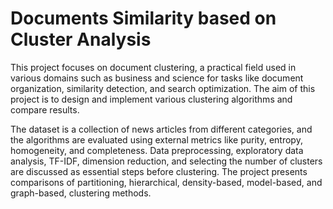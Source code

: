 # Documents Similarity based on Cluster Analysis

This project focuses on document clustering, a practical field used in various domains such as business and science for tasks like document organization, similarity detection, and search optimization. The aim of this project is to design and implement various clustering algorithms and compare results.

The dataset is a collection of news articles from different categories, and the algorithms are evaluated using external metrics like purity, entropy, homogeneity, and completeness. Data preprocessing, exploratory data analysis, TF-IDF, dimension reduction, and selecting the number of clusters are discussed as essential steps before clustering. The project presents comparisons of partitioning, hierarchical, density-based, model-based, and graph-based, clustering methods.


